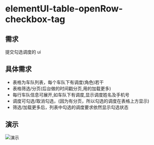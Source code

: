 # elementUI-table-openRow-checkbox-tag

## 需求

提交勾选调度的 ui

## 具体需求

- 表格为车队列表，每个车队下有调度(角色)若干
- 表格筛选/分页(后台做的时间戳分页,用的加载更多)
- 每行车队信息可展开,如车队下有调度,显示调度姓名及手机号
- 调度可勾选/取消勾选，(因为有分页，所以勾选的调度在表格上方显示)
- 筛选/加载更多后，列表中勾选的调度要求依然显示勾选状态


## 演示

![](https://cdn.nlark.com/yuque/0/2019/gif/378417/1565694432353-assets/web-upload/489fe9d0-4b02-42a5-98be-cb76d3e27a52.gif '演示')
